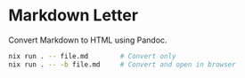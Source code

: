 # Markdown Letter

Convert Markdown to HTML using Pandoc.

```bash
nix run . -- file.md        # Convert only
nix run . -- -b file.md     # Convert and open in browser
```